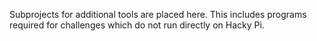 Subprojects for additional tools are placed here. This includes programs required for challenges which do not run directly on Hacky Pi.